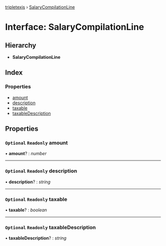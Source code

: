 [tripletexjs](../README.md) › [SalaryCompilationLine](salarycompilationline.md)

# Interface: SalaryCompilationLine

## Hierarchy

* **SalaryCompilationLine**

## Index

### Properties

* [amount](salarycompilationline.md#optional-readonly-amount)
* [description](salarycompilationline.md#optional-readonly-description)
* [taxable](salarycompilationline.md#optional-readonly-taxable)
* [taxableDescription](salarycompilationline.md#optional-readonly-taxabledescription)

## Properties

### `Optional` `Readonly` amount

• **amount**? : *number*

___

### `Optional` `Readonly` description

• **description**? : *string*

___

### `Optional` `Readonly` taxable

• **taxable**? : *boolean*

___

### `Optional` `Readonly` taxableDescription

• **taxableDescription**? : *string*
